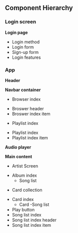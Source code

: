 ## Component Hierarchy

### Login screen
**Login page**
 - Login method
 - Login form
 - Sign-up form
 - Login features

### App
**Header**

**Navbar container**
 - Browser index
  * Broswer header
  * Broswer index item
 - Playlist index
  * Playlist index
  * Playlist index item

**Audio player**

**Main content**
 - Artist Screen
  * Album index
    + Song list
 - Card collection
  * Card index
    + Card
 -Song list
  * Play button
  * Song list index
  * Song list index header
  * Song list index item

